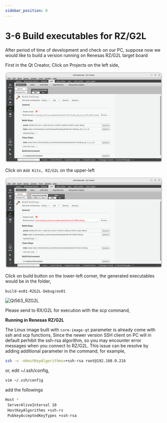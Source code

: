 ```yaml
---
sidebar_position: 6
---
```


# 3-6 Build executables for RZ/G2L

After period of time of development and check on our PC, suppose now we would like to build a version running on Renesas RZ/G2L target board  

First in the Qt Creator, Click on Projects on the left side,

![Qt563_Projects](./image/Qt563_Projects.png)

Click on ```Add Kits, RZ/G2L``` on the upper-left  

![Q563_Projects_Add](./image/Q563_Projects_Add.png)

Click on build button on the lower-left corner,
the generated executables would be in the folder,

```build-ex01-RZG2L-Debug/ex01```  

![Qt563_RZG2L](./image/Qt563_RZG2L.png)

Please send to RX/G2L for execution with the scp command,

**Running in Renesas RZ/G2L**  

The Linux image built with ```core-image-qt``` parameter is already come with ssh and scp functions, Since the newer version SSH client on PC will in default perhibit the ssh-rsa algorithm, so you may encounter error messages when you connect to RZ/G2L. This issue can be resolve by adding additional parameter in the command, for example,  

```bash
ssh -v -oHostKeyAlgorithms=+ssh-rsa root@192.168.0.216
```

or, edit ~/.ssh/config,  

```bash
vim ~/.ssh/config
```

add the followings

```bash
Host *
 ServerAliveInterval 10
 HostKeyAlgorithms +ssh-rs
 PubkeyAcceptedKeyTypes +ssh-rsa
```
